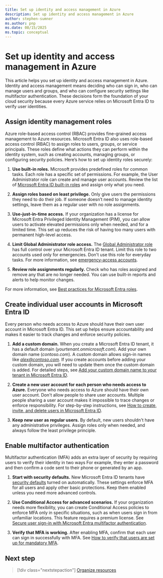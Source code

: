```yaml
---
title: Set up identity and access management in Azure
description: Set up identity and access management in Azure
author: stephen-sumner
ms.author: pnp
ms.date: 08/15/2025
ms.topic: conceptual
---
```



# Set up identity and access management in Azure

This article helps you set up identity and access management in Azure. Identity and access management means deciding who can sign in, who can manage users and groups, and who can configure security settings like multifactor authentication. These decisions form the foundation of your cloud security because every Azure service relies on Microsoft Entra ID to verify user identities.

## Assign identity management roles

Azure role-based access control (RBAC) provides fine-grained access management to Azure resources. Microsoft Entra ID also uses role-based access control (RBAC) to assign roles to users, groups, or service principals. These roles define what actions they can perform within the identity system, such as creating accounts, managing groups, or configuring security policies. Here’s how to set up identity roles securely:

1. **Use built-in roles.** Microsoft provides predefined roles for common tasks. Each role has a specific set of permissions. For example, the User Administrator role can create and manage user accounts. Review the list of [Microsoft Entra ID built-in roles](/entra/identity/role-based-access-control/permissions-reference) and assign only what you need.

2. **Assign roles based on least privilege.** Only give users the permissions they need to do their job. If someone doesn’t need to manage identity settings, leave them as a regular user with no role assignments.

3. **Use-just-in-time access.** If your organization has a license for Microsoft Entra Privileged Identity Management (PIM), you can allow users to activate elevated permissions only when needed, and for a limited time. This set up reduces the risk of having too many users with permanent high-level access.

4. **Limit Global Administrator role access.** The [Global Administrator role](/entra/identity/role-based-access-control/permissions-reference#global-administrator) has full control over your Microsoft Entra ID tenant. Limit this role to two accounts used only for emergencies. Don't use this role for everyday tasks. For more information, see [emergency-access accounts](/entra/identity/role-based-access-control/security-emergency-access).

5. **Review role assignments regularly.** Check who has roles assigned and remove any that are no longer needed. You can use built-in reports and alerts to help monitor changes.

For more information, see [Best practices for Microsoft Entra roles](/entra/identity/role-based-access-control/best-practices).

## Create individual user accounts in Microsoft Entra ID

Every person who needs access to Azure should have their own user account in Microsoft Entra ID. This set up helps ensure accountability and makes it easier to track changes and enforce security policies.

1. **Add a custom domain.** When you create a Microsoft Entra ID tenant, it has a default domain (*yourtenant.onmicrosoft.com*). Add your own domain name (*contoso.com*). A custom domain allows sign-in names like *alex@contoso.com*. If you create accounts before adding your custom domain, you will need to update them once the custom domain is added. For detailed steps, see [Add your custom domain name to your tenant in Microsoft Entra ID](/entra/fundamentals/add-custom-domain).

1. **Create a new user account for each person who needs access to Azure.** Everyone who needs access to Azure should have their own user account. Don't allow people to share user accounts. Multiple people sharing a user account makes it impossible to trace changes or enforce responsibility. For step-by-step instructions, see [How to create, invite, and delete users in Microsoft Entra ID](/entra/fundamentals/how-to-create-delete-users).

1. **Keep new user as regular users.** By default, new users shouldn't have any administrative privileges. Assign roles only when needed, and always follow the least privilege principle.

## Enable multifactor authentication

Multifactor authentication (MFA) adds an extra layer of security by requiring users to verify their identity in two ways For example, they enter a password and then confirm a code sent to their phone or generated by an app.

1. **Start with security defaults.** New Microsoft Entra ID tenants have [security defaults](/entra/fundamentals/security-defaults) turned on automatically. These settings enforce MFA for all users and apply other basic protections. Keep them enabled unless you need more advanced controls.

1. **Use Conditional Access for advanced scenarios.** If your organization needs more flexibility, you can create Conditional Access policies to enforce MFA only in specific situations, such as when users sign in from unfamiliar locations. This feature requires a premium license. See [Secure user sign-in with Microsoft Entra multifactor authentication](/entra/identity/authentication/tutorial-enable-azure-mfa).

1. **Verify that MFA is working.** After enabling MFA, confirm that each user can sign in successfully with MFA. See [How to verify that users are set up for mandatory MFA](/entra/identity/authentication/how-to-mandatory-multifactor-authentication).

## Next step

> [!div class="nextstepaction"]
> [Organize resources](./organize-resources.md)